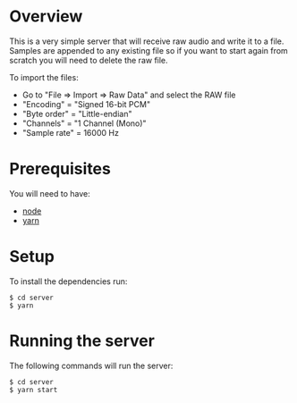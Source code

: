 # Overview

This is a very simple server that will receive raw audio and write it to a file.
Samples are appended to any existing file so if you want to start again from scratch you will need to delete the raw file.

To import the files:
* Go to "File => Import => Raw Data" and select the RAW file
* "Encoding" = "Signed 16-bit PCM"
* "Byte order" = "Little-endian"
* "Channels" = "1 Channel (Mono)"
* "Sample rate" = 16000 Hz

# Prerequisites

You will need to have:
* [node](https://nodejs.org/en/download/)
* [yarn](https://classic.yarnpkg.com/en/docs/install/#mac-stable)

# Setup

To install the dependencies run:
```shell
$ cd server
$ yarn
```

# Running the server

The following commands will run the server:
```shell
$ cd server
$ yarn start
```

